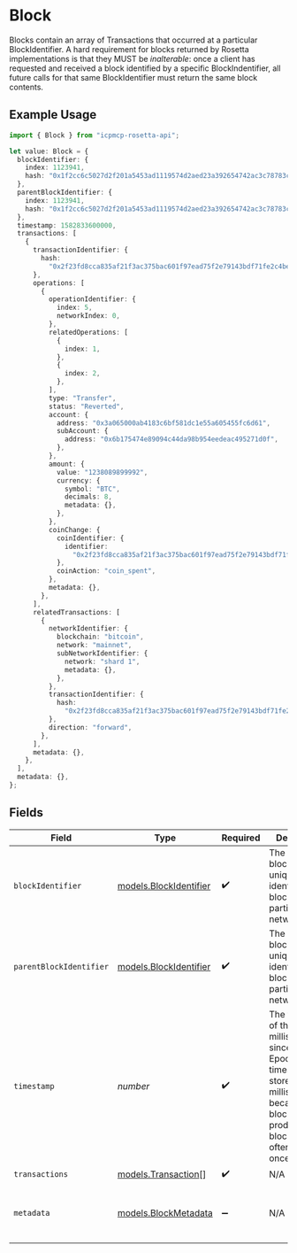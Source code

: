 # Block

Blocks contain an array of Transactions that occurred at a particular BlockIdentifier. A hard requirement for blocks returned by Rosetta implementations is that they MUST be _inalterable_: once a client has requested and received a block identified by a specific BlockIndentifier, all future calls for that same BlockIdentifier must return the same block contents.

## Example Usage

```typescript
import { Block } from "icpmcp-rosetta-api";

let value: Block = {
  blockIdentifier: {
    index: 1123941,
    hash: "0x1f2cc6c5027d2f201a5453ad1119574d2aed23a392654742ac3c78783c071f85",
  },
  parentBlockIdentifier: {
    index: 1123941,
    hash: "0x1f2cc6c5027d2f201a5453ad1119574d2aed23a392654742ac3c78783c071f85",
  },
  timestamp: 1582833600000,
  transactions: [
    {
      transactionIdentifier: {
        hash:
          "0x2f23fd8cca835af21f3ac375bac601f97ead75f2e79143bdf71fe2c4be043e8f",
      },
      operations: [
        {
          operationIdentifier: {
            index: 5,
            networkIndex: 0,
          },
          relatedOperations: [
            {
              index: 1,
            },
            {
              index: 2,
            },
          ],
          type: "Transfer",
          status: "Reverted",
          account: {
            address: "0x3a065000ab4183c6bf581dc1e55a605455fc6d61",
            subAccount: {
              address: "0x6b175474e89094c44da98b954eedeac495271d0f",
            },
          },
          amount: {
            value: "1238089899992",
            currency: {
              symbol: "BTC",
              decimals: 8,
              metadata: {},
            },
          },
          coinChange: {
            coinIdentifier: {
              identifier:
                "0x2f23fd8cca835af21f3ac375bac601f97ead75f2e79143bdf71fe2c4be043e8f:1",
            },
            coinAction: "coin_spent",
          },
          metadata: {},
        },
      ],
      relatedTransactions: [
        {
          networkIdentifier: {
            blockchain: "bitcoin",
            network: "mainnet",
            subNetworkIdentifier: {
              network: "shard 1",
              metadata: {},
            },
          },
          transactionIdentifier: {
            hash:
              "0x2f23fd8cca835af21f3ac375bac601f97ead75f2e79143bdf71fe2c4be043e8f",
          },
          direction: "forward",
        },
      ],
      metadata: {},
    },
  ],
  metadata: {},
};
```

## Fields

| Field                                                                                                                                                                           | Type                                                                                                                                                                            | Required                                                                                                                                                                        | Description                                                                                                                                                                     | Example                                                                                                                                                                         |
| ------------------------------------------------------------------------------------------------------------------------------------------------------------------------------- | ------------------------------------------------------------------------------------------------------------------------------------------------------------------------------- | ------------------------------------------------------------------------------------------------------------------------------------------------------------------------------- | ------------------------------------------------------------------------------------------------------------------------------------------------------------------------------- | ------------------------------------------------------------------------------------------------------------------------------------------------------------------------------- |
| `blockIdentifier`                                                                                                                                                               | [models.BlockIdentifier](../models/blockidentifier.md)                                                                                                                          | :heavy_check_mark:                                                                                                                                                              | The block_identifier uniquely identifies a block in a particular network.                                                                                                       |                                                                                                                                                                                 |
| `parentBlockIdentifier`                                                                                                                                                         | [models.BlockIdentifier](../models/blockidentifier.md)                                                                                                                          | :heavy_check_mark:                                                                                                                                                              | The block_identifier uniquely identifies a block in a particular network.                                                                                                       |                                                                                                                                                                                 |
| `timestamp`                                                                                                                                                                     | *number*                                                                                                                                                                        | :heavy_check_mark:                                                                                                                                                              | The timestamp of the block in milliseconds since the Unix Epoch. The timestamp is stored in milliseconds because some blockchains produce blocks more often than once a second. | 1582833600000                                                                                                                                                                   |
| `transactions`                                                                                                                                                                  | [models.Transaction](../models/transaction.md)[]                                                                                                                                | :heavy_check_mark:                                                                                                                                                              | N/A                                                                                                                                                                             |                                                                                                                                                                                 |
| `metadata`                                                                                                                                                                      | [models.BlockMetadata](../models/blockmetadata.md)                                                                                                                              | :heavy_minus_sign:                                                                                                                                                              | N/A                                                                                                                                                                             | {<br/>"transactions_root": "0x1dcc4de8dec75d7aab85b567b6ccd41ad312451b948a7413f0a142fd40d49347",<br/>"difficulty": "123891724987128947"<br/>}                                   |